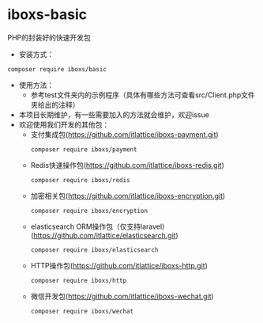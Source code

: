 # iboxs-basic
PHP的封装好的快速开发包
* 安装方式：
```
composer require iboxs/basic
```
* 使用方法：
    *   参考test文件夹内的示例程序（具体有哪些方法可查看src/Client.php文件夹给出的注释）
* 本项目长期维护，有一些需要加入的方法就会维护，欢迎issue
* 欢迎使用我们开发的其他包：
    * 支付集成包(https://github.com/itlattice/iboxs-payment.git)
        ```
        composer require iboxs/payment
        ```
    * Redis快速操作包(https://github.com/itlattice/iboxs-redis.git)
        ```
        composer require iboxs/redis
        ```
    * 加密相关包(https://github.com/itlattice/iboxs-encryption.git)
        ```
        composer require iboxs/encryption
        ```
    * elasticsearch ORM操作包（仅支持laravel）(https://github.com/itlattice/elasticsearch.git)
        ```
        composer require iboxs/elasticsearch
        ```
    * HTTP操作包(https://github.com/itlattice/iboxs-http.git)
        ```
        composer require iboxs/http
        ```
    * 微信开发包(https://github.com/itlattice/iboxs-wechat.git)
        ```
        composer require iboxs/wechat
        ```
